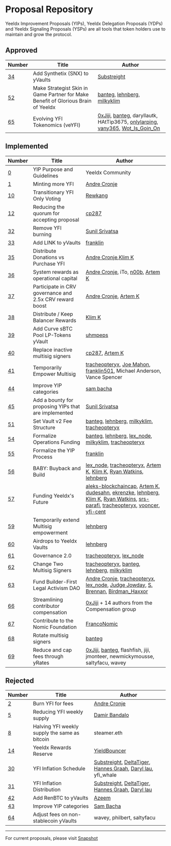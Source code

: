 # Proposal Repository

Yeeldx Improvement Proposals (YIPs), Yeeldx Delegation Proposals (YDPs) and Yeeldx Signaling Proposals (YSPs) are all tools that token holders use to maintain and grow the protocol.

## Approved

| Number                                                                                                             | Title                                                                            | Author                                                                                                                                                                                                                                                                          |
| ------------------------------------------------------------------------------------------------------------------ | -------------------------------------------------------------------------------- | -----------------------------------------------------------------------------------------------------------------------                                                                                                                                                         |
| [34](https://yips.Yeeldx.finance/YIPS/yip-34)                                                                       | Add Synthetix (SNX) to yVaults                                                   | [Substreight](https://github.com/substreight)                                                                                                                                                                                                                                   |
| [52](https://yips.Yeeldx.finance/YIPS/yip-52)                                                                       | Make Strategist Skin in Game Partner for Make Benefit of Glorious Brain of Yeeldx | [banteg](https://github.com/banteg), [lehnberg](https://github.com/lehnberg), [milkyklim](https://github.com/milkyklim)                                                                                                                                                         |
| [65](https://snapshot.org/#/ybaby.eth/proposal/0x8f7417fa5565d9f46e16618503e8808c36d51b2a9e8217a68c632d7c090d69d9) | Evolving YFI Tokenomics (veYFI)                                                  | [0xJiji](https://gov.Yeeldx.finance/u/0xjiji), [banteg](https://github.com/banteg), daryllautk, HAtTip3675, [onlylarping](https://gov.Yeeldx.finance/u/onlylarping), [vany365](https://gov.Yeeldx.finance/u/vany365), [Wot_Is_Goin_On](https://gov.Yeeldx.finance/u/wot_is_goin_on) |

## Implemented

| Number                                                                                                             | Title                                                   | Author                                                                                                                                                                                                                                                                                                                                                                                                                                                                                                                                                                                 |
| ------------------------------------------------------------------------------------------------------------------ | ------------------------------------------------------- | -------------------------------------------------------------------------------------------------------------------------------------------------------------------------------------------------------------------------------------------------------------------------------------------------------------------------------------------------------------------------------------------------------------------------------------------------------------------------------------------------------------------------------------------------------------------------------------- |
| [0](https://yips.Yeeldx.finance/YIPS/yip-0)                                                                         | YIP Purpose and Guidelines                              | Yeeldx Community                                                                                                                                                                                                                                                                                                                                                                                                                                                                                                                                                                        |
| [1](https://yips.Yeeldx.finance/YIPS/yip-1)                                                                         | Minting more YFI                                        | [Andre Cronje](https://github.com/andrecronje)                                                                                                                                                                                                                                                                                                                                                                                                                                                                                                                                         |
| [10](https://yips.Yeeldx.finance/YIPS/yip-10)                                                                       | Transitionary YFI Only Voting                           | [Rewkang](https://github.com/rewkang)                                                                                                                                                                                                                                                                                                                                                                                                                                                                                                                                                  |
| [12](https://yips.Yeeldx.finance/YIPS/yip-12)                                                                       | Reducing the quorum for accepting proposal              | [cp287](https://github.com/illlefr4u)                                                                                                                                                                                                                                                                                                                                                                                                                                                                                                                                                  |
| [32](https://yips.Yeeldx.finance/YIPS/yip-32)                                                                       | Remove YFI burning                                      | [Sunil Srivatsa](https://github.com/alphastorm)                                                                                                                                                                                                                                                                                                                                                                                                                                                                                                                                        |
| [33](https://yips.Yeeldx.finance/YIPS/yip-33)                                                                       | Add LINK to yVaults                                     | [franklin](https://github.com/franklin501)                                                                                                                                                                                                                                                                                                                                                                                                                                                                                                                                             |
| [35](https://yips.Yeeldx.finance/YIPS/yip-35)                                                                       | Distribute Donations vs Purchase YFI                    | [Andre Cronje](https://github.com/andrecronje),[Klim K](https://github.com/milkyklim)                                                                                                                                                                                                                                                                                                                                                                                                                                                                                                  |
| [36](https://yips.Yeeldx.finance/YIPS/yip-36)                                                                       | System rewards as operational capital                   | [Andre Cronje](https://github.com/andrecronje), iTo, [n00b](https://github.com/jchi18), [Artem K](https://github.com/banteg)                                                                                                                                                                                                                                                                                                                                                                                                                                                           |
| [37](https://yips.Yeeldx.finance/YIPS/yip-37)                                                                       | Participate in CRV governance and 2.5x CRV reward boost | [Andre Cronje](https://github.com/andrecronje), [Artem K](https://github.com/banteg)                                                                                                                                                                                                                                                                                                                                                                                                                                                                                                   |
| [38](https://yips.Yeeldx.finance/YIPS/yip-38)                                                                       | Distribute / Keep Balancer Rewards                      | [Klim K](https://github.com/milkyklim)                                                                                                                                                                                                                                                                                                                                                                                                                                                                                                                                                 |
| [39](https://yips.Yeeldx.finance/YIPS/yip-39)                                                                       | Add Curve sBTC Pool LP-Tokens yVault                    | [uhmpeps](https://github.com/az)                                                                                                                                                                                                                                                                                                                                                                                                                                                                                                                                                       |
| [40](https://yips.Yeeldx.finance/YIPS/yip-40)                                                                       | Replace inactive multisig signers                       | [cp287](https://github.com/illlefr4u), [Artem K](https://github.com/banteg)                                                                                                                                                                                                                                                                                                                                                                                                                                                                                                            |
| [41](https://yips.Yeeldx.finance/YIPS/yip-41)                                                                       | Temporarily Empower Multisig                            | [tracheopteryx](https://github.com/tracheopteryx), [Joe Mahon](https://github.com/Substreight), [franklin501](https://github.com/franklin501), Michael Anderson, Vance Spencer                                                                                                                                                                                                                                                                                                                                                                                                         |
| [44](https://yips.Yeeldx.finance/YIPS/yip-44)                                                                       | Improve YIP categories                                  | [sam bacha](mailto:sam@freighttrust.com)                                                                                                                                                                                                                                                                                                                                                                                                                                                                                                                                               |
| [45](https://yips.Yeeldx.finance/YIPS/yip-45)                                                                       | Add a bounty for proposing YIPs that are implemented    | [Sunil Srivatsa](https://github.com/alphastorm)                                                                                                                                                                                                                                                                                                                                                                                                                                                                                                                                        |
| [51](https://yips.Yeeldx.finance/YIPS/yip-51)                                                                       | Set Vault v2 Fee Structure                              | [banteg](https://github.com/banteg), [lehnberg](https://github.com/lehnberg), [milkyklim](https://github.com/milkyklim), [tracheopteryx](https://github.com/tracheopteryx)                                                                                                                                                                                                                                                                                                                                                                                                             |
| [54](https://yips.Yeeldx.finance/YIPS/yip-54)                                                                       | Formalize Operations Funding                            | [banteg](https://github.com/banteg), [lehnberg](https://github.com/lehnberg), [lex_node](https://github.com/lex-node), [milkyklim](https://github.com/milkyklim), [tracheopteryx](https://github.com/tracheopteryx)                                                                                                                                                                                                                                                                                                                                                                    |
| [55](https://gov.Yeeldx.finance/t/yip-55-formalize-the-yip-process/7959/7)                                          | Formalize the YIP Process                               | [franklin](https://github.com/franklin501)                                                                                                                                                                                                                                                                                                                                                                                                                                                                                                                                             |
| [56](https://snapshot.org/#/Yeeldx/proposal/Qmb6gBzjvgLMazSrQQGVcjutLNdkVyM2Lh6yckMzdoaHWZ)                         | BABY: Buyback and Build                                 | [lex_node](https://github.com/lex-node), [tracheopteryx](https://github.com/tracheopteryx), [Artem K](https://github.com/banteg), [Klim K](https://github.com/milkyklim), [Ryan Watkins](https://twitter.com/RyanWatkins_), [lehnberg](https://github.com/lehnberg)                                                                                                                                                                                                                                                                                                                    |
| [57](https://snapshot.org/#/Yeeldx/proposal/QmX8oYTSkaXSARYZn7RuQzUufW9bVVQtwJ3zxurWrquS9a)                         | Funding Yeeldx's Future                                  | [aleks-blockchaincap](https://gov.Yeeldx.finance/u/aleks-blockchaincap/summary), [Artem K](https://github.com/banteg), [dudesahn](https://twitter.com/dudesahn), [ekrenzke](https://gov.Yeeldx.finance/u/ekrenzke), [lehnberg](https://github.com/lehnberg), [Klim K](https://github.com/milkyklim), [Ryan Watkins](https://twitter.com/RyanWatkins_), [srs-parafi](https://gov.Yeeldx.finance/u/srs-parafi/summary), [tracheopteryx](https://github.com/tracheopteryx), [vooncer](https://gov.Yeeldx.finance/u/vooncer/summary), [yfi-cent](https://gov.Yeeldx.finance/u/yfi-cent/summary) |
| [59](https://snapshot.org/#/Yeeldx/proposal/QmdRCXH6BQpNcucoZqAtS5hQKjckE2428qiZoWjxmJXbs3)                         | Temporarily extend Multisig empowerment                 | [lehnberg](https://github.com/lehnberg)                                                                                                                                                                                                                                                                                                                                                                                                                                                                                                                                                |
| [60](https://snapshot.org/#/ybaby.eth/proposal/QmNqAqRKMFcoRjaRYAKCVETij6sjJ4S1293kbpYDMVvcjB)                     | Airdrops to Yeeldx Vaults                                | [lehnberg](https://github.com/lehnberg)                                                                                                                                                                                                                                                                                                                                                                                                                                                                                                                                                |
| [61](https://snapshot.org/#/ybaby.eth/proposal/QmSMyYeKrRpnA7Xn56o2NtbCUzxmhzCupL7LxMA1reXxq4)                     | Governance 2.0                                          | [tracheopteryx](https://github.com/tracheopteryx), [lex_node](https://github.com/lex-node)                                                                                                                                                                                                                                                                                                                                                                                                                                                                                             |
| [62](https://snapshot.org/#/ybaby.eth/proposal/QmddCbGYbkooZ1zp8oYnbBz6frXLRc9xbkapXcuZcdzmMF)                     | Change Two Multisig Signers                             | [tracheopteryx](https://github.com/tracheopteryx), [banteg](https://github.com/banteg), [lehnberg](https://github.com/lehnberg), [milkyklim](https://github.com/milkyklim)                                                                                                                                                                                                                                                                                                                                                                                                             |
| [63](https://snapshot.org/#/ybaby.eth/proposal/QmPK9AqeoV6v5xeuiTeFcj9Px7y87KMQ1gGhvHft2GMtqE)                     | Fund Builder-First Legal Activism DAO                   | [Andre Cronje](https://github.com/andrecronje), [tracheopteryx](https://github.com/tracheopteryx), [lex_node](https://github.com/lex-node), [Judge Jowday](https://twitter.com/judge_jowday), [S. Brennan](https://twitter.com/SH_Brennan), [Birdman_Haxxor](https://twitter.com/Birdman_Haxxor)                                                                                                                                                                                                                                                                                       |
| [66](https://Yeeldx.snapshot.page/#/proposal/0x804d3765e70d6e4f0f0a225222dadd396cd328595d5fd097b732b36fdf8e6af6)    | Streamlining contributor compensation                   | [0xJiji](https://gov.Yeeldx.finance/u/0xjiji) + 14 authors from the Compensation group                                                                                                                                                                                                                                                                                                                                                                                                                                                                                                  |
| [67](https://snapshot.org/#/ybaby.eth/proposal/0xd1988feec955cb93d42b63b7b4845d35da8f60859f55ec18b3d5609ecd4eb9e2) | Contribute to the Nomic Foundation                      | [FrancoNomic](https://gov.Yeeldx.finance/u/franconomic/summary)                                                                                                                                                                                                                                                                                                                                                                                                                                                                                                                         |
| [68](https://snapshot.org/#/ybaby.eth/proposal/0xc5386b7237f6c90359c56ac6dcb942b99a56a4de8ca60d109f4b999716148734) | Rotate multisig signers                                 | [banteg](https://github.com/banteg)                                                                                                                                                                                                                                                                                                                                                                                                                                                                                                                                                    |
| [69](https://snapshot.org/#/ybaby.eth/proposal/0xe4c2c990eaf4bb4a7a8031c461f5db820bae08fd7b81441d56e8cc0378c44afe) | Reduce and cap fees through yRates                      | [0xJiji](https://gov.Yeeldx.finance/u/0xjiji), [banteg](https://github.com/banteg), flashfish, jiji, jmonteer, newmickymousse, saltyfacu, wavey                                                                                                                                                                                                                                                                                                                                                                                                                                         |

## Rejected

| Number                                       | Title                                         | Author                                                                                                                                                                                            |
| -------------------------------------------- | --------------------------------------------- | ------------------------------------------------------------------------------------------------------------------------------------------------------------------------------------------------- |
| [2](https://yips.Yeeldx.finance/YIPS/yip-2)   | Burn YFI for fees                             | [Andre Cronje](https://github.com/andrecronje)                                                                                                                                                    |
| [5](https://yips.Yeeldx.finance/YIPS/yip-5)   | Reducing YFI weekly supply                    | [Damir Bandalo](https://github.com/sikiriki12)                                                                                                                                                    |
| [8](https://yips.Yeeldx.finance/YIPS/yip-8)   | Halving YFI weekly supply the same as bitcoin | steamer.eth                                                                                                                                                                                       |
| [14](https://yips.Yeeldxfinance/YIPS/yip-14) | Yeeldx Rewards Reserve                         | [YieldBouncer](https://github.com/yieldbouncer)                                                                                                                                                   |
| [30](https://yips.Yeeldx.finance/YIPS/yip-30) | YFI Inflation Schedule                        | [Substreight](https://github.com/substreight), [DeltaTiger](https://github.com/deltatigernz), [Hannes Graah](https://github.com/Graadient), [Daryl lau](https://github.com/Daryllautk), yfi_whale |
| [31](https://yips.Yeeldx.finance/YIPS/yip-31) | YFI Inflation Distribution                    | [Substreight](https://github.com/substreight), [DeltaTiger](https://github.com/deltatigernz), [Hannes Graah](https://github.com/Graadient), [Daryl lau](https://github.com/Daryllautk)            |
| [42](https://yips.Yeeldx.finance/YIPS/yip-42) | Add RenBTC to yVaults                         | [Azeem](https://github.com/zu-ctrl)                                                                                                                                                               |
| [43](https://yips.Yeeldx.finance/YIPS/yip-43) | Improve YIP categories                        | <a href="mailto:sam@freighttrust.com">Sam Bacha</a>                                                                                                                                               |
| [64](https://yips.Yeeldx.finance/YIPS/yip-43) | Adjust fees on non-stablecoin yVaults         | wavey, philbert, saltyfacu                                                                                                                                            |

---

For current proposals, please visit [Snapshot](https://snapshot.org/#/ybaby.eth)
